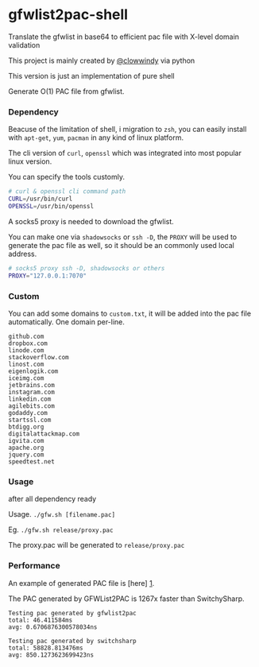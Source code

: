 gfwlist2pac-shell
=================

Translate the gfwlist in base64 to efficient pac file with X-level domain validation

This project is mainly created by [@clowwindy](https://github.com/clowwindy/gfwlist2pac) via python

This version is just an implementation of pure shell

Generate O(1) PAC file from gfwlist.

### Dependency
  
  Beacuse of the limitation of shell, i migration to `zsh`, you can easily install with `apt-get`, `yum`, `pacman` in any kind of linux platform.

  The cli version of `curl`, `openssl` which was integrated into most popular linux version.

  You can specify the tools customly.

```zsh
# curl & openssl cli command path
CURL=/usr/bin/curl
OPENSSL=/usr/bin/openssl
```
  A socks5 proxy is needed to download the gfwlist. 

  You can make one via `shadowsocks` or `ssh -D`, the `PROXY` will be used to generate the pac file as well, so it should be an commonly used local address.

```zsh
# socks5 proxy ssh -D, shadowsocks or others
PROXY="127.0.0.1:7070"
```
### Custom
  You can add some domains to `custom.txt`, it will be added into the pac file automatically.
  One domain per-line.
```
github.com
dropbox.com
linode.com
stackoverflow.com
linost.com
eigenlogik.com
iceimg.com
jetbrains.com
instagram.com
linkedin.com
agilebits.com
godaddy.com
startssl.com
btdigg.org
digitalattackmap.com
igvita.com
apache.org
jquery.com
speedtest.net
```

### Usage
  after all dependency ready

  Usage. `./gfw.sh [filename.pac]`

  Eg. `./gfw.sh release/proxy.pac`

  The proxy.pac will be generated to `release/proxy.pac`

### Performance

An example of generated PAC file is [here] [1].

The PAC generated by GFWList2PAC is 1267x faster than SwitchySharp.

    Testing pac generated by gfwlist2pac
    total: 46.411584ms
    avg: 0.6706876300578034ns
    
    Testing pac generated by switchsharp
    total: 58828.813476ms
    avg: 850.1273623699423ns

[1]: https://gist.github.com/cuber/7e1cb2864ec139236b59
